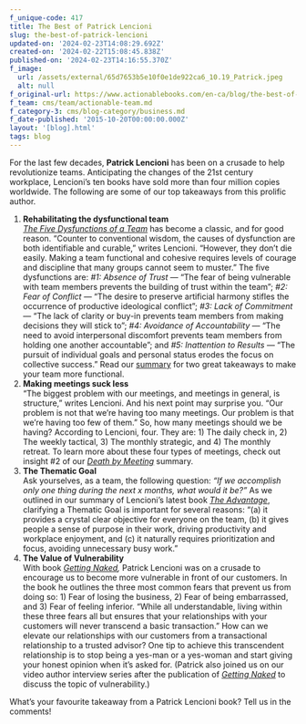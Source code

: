 ```yaml
---
f_unique-code: 417
title: The Best of Patrick Lencioni
slug: the-best-of-patrick-lencioni
updated-on: '2024-02-23T14:08:29.692Z'
created-on: '2024-02-22T15:08:45.838Z'
published-on: '2024-02-23T14:16:55.370Z'
f_image:
  url: /assets/external/65d7653b5e10f0e1de922ca6_10.19_Patrick.jpeg
  alt: null
f_original-url: https://www.actionablebooks.com/en-ca/blog/the-best-of-patrick-lencioni/
f_team: cms/team/actionable-team.md
f_category-3: cms/blog-category/business.md
f_date-published: '2015-10-20T00:00:00.000Z'
layout: '[blog].html'
tags: blog
---
```


For the last few decades, **Patrick Lencioni** has been on a crusade to help revolutionize teams. Anticipating the changes of the 21st century workplace, Lencioni’s ten books have sold more than four million copies worldwide. The following are some of our top takeaways from this prolific author.

1.  **Rehabilitating the dysfunctional team**  
    [_The Five Dysfunctions of a Team_](https://www.actionablebooks.com/en-ca/summaries/the-five-dysfunctions-of-a-team/) has become a classic, and for good reason. “Counter to conventional wisdom, the causes of dysfunction are both identifiable and curable,” writes Lencioni. “However, they don’t die easily. Making a team functional and cohesive requires levels of courage and discipline that many groups cannot seem to muster.” The five dysfunctions are: _#1: Absence of Trust_ — “The fear of being vulnerable with team members prevents the building of trust within the team”; _#2: Fear of Conflict_ — “The desire to preserve artificial harmony stifles the occurrence of productive ideological conflict”; _#3: Lack of Commitment_ — “The lack of clarity or buy-in prevents team members from making decisions they will stick to”; _#4: Avoidance of Accountability_ — “The need to avoid interpersonal discomfort prevents team members from holding one another accountable”; and _#5: Inattention to Results_ — “The pursuit of individual goals and personal status erodes the focus on collective success.” Read our [summary](https://www.actionablebooks.com/en-ca/summaries/the-five-dysfunctions-of-a-team/) for two great takeaways to make your team more functional.
2.  **Making meetings suck less**  
    “The biggest problem with our meetings, and meetings in general, is structure,” writes Lencioni. And his next point may surprise you. “Our problem is not that we’re having too many meetings. Our problem is that we’re having too few of them.” So, how many meetings should we be having? According to Lencioni, four. They are: 1) The daily check in, 2) The weekly tactical, 3) The monthly strategic, and 4) The monthly retreat. To learn more about these four types of meetings, check out insight #2 of our [_Death by Meeting_](https://www.actionablebooks.com/en-ca/summaries/death-by-meeting/) summary.
3.  **The Thematic Goal**  
    Ask yourselves, as a team, the following question: _“If we accomplish only one thing during the next x months, what would it be?”_ As we outlined in our summary of Lencioni’s latest book [_The Advantage_](https://www.actionablebooks.com/en-ca/summaries/the-advantage/), clarifying a Thematic Goal is important for several reasons: “(a) it provides a crystal clear objective for everyone on the team, (b) it gives people a sense of purpose in their work, driving productivity and workplace enjoyment, and (c) it naturally requires prioritization and focus, avoiding unnecessary busy work.”
4.  **The Value of Vulnerability**  
    With book [_Getting Naked_](https://www.actionablebooks.com/en-ca/summaries/getting-naked/)_,_ Patrick Lencioni was on a crusade to encourage us to become more vulnerable in front of our customers. In the book he outlines the three most common fears that prevent us from doing so: 1) Fear of losing the business, 2) Fear of being embarrassed, and 3) Fear of feeling inferior. “While all understandable, living within these three fears all but ensures that your relationships with your customers will never transcend a basic transaction.” How can we elevate our relationships with our customers from a transactional relationship to a trusted advisor? One tip to achieve this transcendent relationship is to stop being a yes-man or a yes-woman and start giving your honest opinion when it’s asked for. (Patrick also joined us on our video author interview series after the publication of [_Getting Naked_](https://www.actionablebooks.com/en-ca/blog/patrick-lencioni-slow-down-to-speed-up/) to discuss the topic of vulnerability.)

What’s your favourite takeaway from a Patrick Lencioni book? Tell us in the comments!
